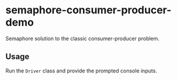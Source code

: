 # semaphore-consumer-producer-demo

Semaphore solution to the classic consumer-producer problem.

## Usage

Run the `Driver` class and provide the prompted console inputs.
